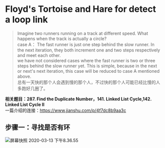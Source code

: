 # Floyd's Tortoise and Hare for detect a loop link

> Imagine two runners running on a track at different speed. What happens when the track is actually a circle?  
 case A： The fast runner is just one step behind the slow runner. In the next iteration, they both increment one and two steps respectively and meet each other.  
we have not considered cases where the fast runner is two or three steps behind the slow runner yet. This is simple, because in the next or next's next iteration, this case will be reduced to case A mentioned above.  
总有一天快的那个人会遇到慢的那个人，不过快的那个人可能已经比慢的人多跑好几圈了。

**相关题目：287. Find the Duplicate Number，141. Linked List Cycle,142. Linked List Cycle II**  
一篇介绍的连接：https://www.jianshu.com/p/4f7dc8b9aa3c

## 步骤一：寻找是否有环 
![屏幕快照 2020-03-13 下午8.36.55](https://tva1.sinaimg.cn/large/00831rSTgy1gcsl0qn99hj30yk0jq432.jpg)
